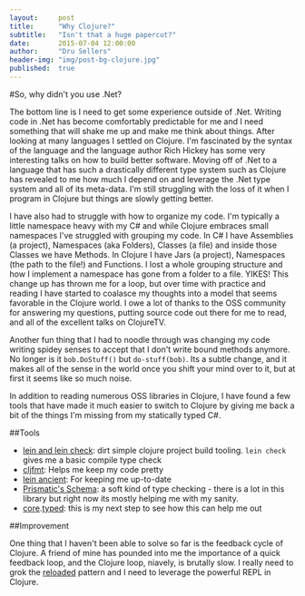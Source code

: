```yaml
---
layout:     post
title:      "Why Clojure?"
subtitle:   "Isn't that a huge papercut?"
date:       2015-07-04 12:00:00
author:     "Dru Sellers"
header-img: "img/post-bg-clojure.jpg"
published:  true
---
```


#So, why didn't you use .Net?

The bottom line is I need to get some experience outside of .Net. Writing code in .Net has become comfortably predictable for me and I need something that will shake me up and make me think about things. After looking at many languages I settled on Clojure. I'm fascinated by the syntax of the language and the language author Rich Hickey has some very interesting talks on how to build better software. Moving off of .Net to a language that has such a drastically different type system such as Clojure has revealed to me how much I depend on and leverage the .Net type system and all of its meta-data. I'm still struggling with the loss of it when I program in Clojure but things are slowly getting better. 

I have also had to struggle with how to organize my code. I'm typically a little namespace heavy with my C# and while Clojure embraces small namespaces I've struggled with grouping my code. In C# I have Assemblies (a project), Namespaces (aka Folders), Classes (a file) and inside those Classes we have Methods. In Clojure I have Jars (a project), Namespaces (the path to the file!) and Functions. I lost a whole grouping structure and how I implement a namespace has gone from a folder to a file. YIKES! This change up has thrown me for a loop, but over time with practice and reading I have started to coalasce my thoughts into a model that seems favorable in the Clojure world. I owe a lot of thanks to the OSS community for answering my questions, putting source code out there for me to read, and all of the excellent talks on ClojureTV.

Another fun thing that I had to noodle through was changing my code writing spidey senses to accept that I don't write bound methods anymore. No longer is it `bob.DoStuff()` but  `do-stuff(bob)`. Its a subtle change, and it makes all of the sense in the world once you shift your mind over to it, but at first it seems like so much noise.

In addition to reading numerous OSS libraries in Clojure, I have found a few tools that have made it much easier to switch to Clojure by giving me back a bit of the things I'm missing from my statically typed C#.

##Tools

- [lein and lein check](https://github.com/technomancy/leiningen): dirt simple clojure project build tooling. `lein check` gives me a basic compile type check
- [cljfmt](https://github.com/weavejester/cljfmt): Helps me keep my code pretty
- [lein ancient](https://github.com/xsc/lein-ancient): For keeping me up-to-date
- [Prismatic's Schema](https://github.com/Prismatic/schema): a soft kind of type checking - there is a lot in this library but right now its mostly helping me with my sanity. 
- [core](https://github.com/clojure/core.typed).[typed](http://typedclojure.org/): this is my next step to see how this can help me out

##Improvement

One thing that I haven't been able to solve so far is the feedback cycle of Clojure. A friend of mine has pounded into me the importance of a quick feedback loop, and the Clojure loop, niavely, is brutally slow. I really need to grok the [reloaded](http://thinkrelevance.com/blog/2013/06/04/clojure-workflow-reloaded) pattern and I need to leverage the powerful REPL in Clojure.
